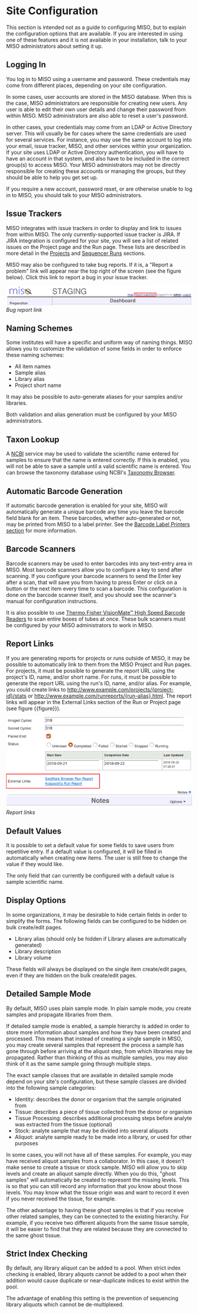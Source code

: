 # Site Configuration

This section is intended not as a guide to configuring MISO, but to explain the configuration options that are
available. If you are interested in using one of these features and it is not available in your installation, talk to
your MISO administrators about setting it up.


## Logging In

You log in to MISO using a username and password. These credentials may come from different places, depending on your
site configuration.

In some cases, user accounts are stored in the MISO database. When this is the case, MISO administrators are
responsible for creating new users. Any user is able to edit their own user details and change their password from
within MISO. MISO administrators are also able to reset a user's password.

In other cases, your credentials may come from an LDAP or Active Directory server. This will usually be for cases where
the same credentials are used for several services. For instance, you may use the same account to log into your email,
issue tracker, MISO, and other services within your organization. If your site uses LDAP or Active Directory
authentication, you will have to have an account in that system, and also have to be included in the correct group(s)
to access MISO. Your MISO administrators may not be directly responsible for creating these accounts or managing the
groups, but they should be able to help you get set up.

If you require a new account, password reset, or are otherwise unable to log in to MISO, you should talk to your MISO
administrators.


## Issue Trackers

MISO integrates with issue trackers in order to display and link to issues from within MISO. The only
currently-supported issue tracker is JIRA. If JIRA integration is configured for your site, you will see a list of
related issues on the Project page and the Run page. These lists are described in more detail in the
[Projects](../projects/) and [Sequencer Runs](../sequencer_runs/) sections.


MISO may also be configured to take bug reports. If it is, a "Report a problem" link will appear near the top right of
the screen (see the figure below). Click this link to report a bug in your issue tracker.

![Bug report link](../images/site-config-bug-report.png)
*Bug report link*

## Naming Schemes

Some institutes will have a specific and uniform way of naming things. MISO allows you to customize the validation of
some fields in order to enforce these naming schemes:

* All item names
* Sample alias
* Library alias
* Project short name

It may also be possible to auto-generate aliases for your samples and/or libraries.

Both validation and alias generation must be configured by your MISO administrators.


## Taxon Lookup

A [NCBI](https://www.ncbi.nlm.nih.gov/) service may be used to validate the scientific name entered for samples to
ensure that the name is entered correctly. If this is enabled, you will not be able to save a sample until a valid
scientific name is entered. You can browse the taxonomy database using NCBI's
[Taxonomy Browser](https://www.ncbi.nlm.nih.gov/Taxonomy/Browser/wwwtax.cgi).


## Automatic Barcode Generation

If automatic barcode generation is enabled for your site, MISO will automatically generate a unique barcode any time
you leave the barcode field blank for an item. These barcodes, whether auto-generated or not, may be printed from MISO
to a label printer. See the [Barcode Label Printers section](../barcode_label_printers/) for more information.


## Barcode Scanners

Barcode scanners may be used to enter barcodes into any text-entry area in MISO. Most barcode scanners allow you to
configure a key to send after scanning. If you configure your barcode scanners to send the Enter key after a scan, that
will save you from having to press Enter or click on a button or the next item every time to scan a barcode. This
configuration is done on the barcode scanner itself, and you should see the scanner's manual for configuration
instructions.

It is also possible to use
[Thermo Fisher VisionMate™ High Speed Barcode Readers](https://www.thermofisher.com/order/catalog/product/312800) to
scan entire boxes of tubes at once. These bulk scanners must be configured by your MISO administrators to work in MISO.


## Report Links

If you are generating reports for projects or runs outside of MISO, it may be possible to automatically link to them
from the MISO Project and Run pages. For projects, it must be possible to generate the report URL using the project's
ID, name, and/or short name. For runs, it must be possible to generate the report URL using the run's ID, name, and/or
alias. For example, you could create links to http://www.example.com/projects/{project-id}/stats or
http://www.example.com/runreports/{run-alias}.html. The report links will appear in the External Links section of the
Run or Project page (see figure {{figure}}).

![Report links](../images/site-config-external-links.png)
*Report links*

## Default Values

It is possible to set a default value for some fields to save users from repetitive entry. If a default value is
configured, it will be filled in automatically when creating new items. The user is still free to change the value if
they would like.

The only field that can currently be configured with a default value is sample scientific name.


## Display Options

In some organizations, it may be desirable to hide certain fields in order to simplify the forms. The following fields
can be configured to be hidden on bulk create/edit pages.

* Library alias (should only be hidden if Library aliases are automatically generated)
* Library description
* Library volume

These fields will always be displayed on the single item create/edit pages, even if they are hidden on the bulk
create/edit pages.


## Detailed Sample Mode

By default, MISO uses plain sample mode. In plain sample mode, you create samples and propagate libraries from them.

If detailed sample mode is enabled, a sample hierarchy is added in order to store more information about samples and
how they have been created and processed. This means that instead of creating a single sample in MISO, you may create
several samples that represent the process a sample has gone through before arriving at the aliquot step, from which
libraries may be propagated. Rather than thinking of this as multiple samples, you may also think of it as the same
sample going through multiple steps.

The exact sample classes that are available in detailed sample mode depend on your site's configuration, but these
sample classes are divided into the following sample categories:

* Identity: describes the donor or organism that the sample originated from
* Tissue: describes a piece of tissue collected from the donor or organism
* Tissue Processing: describes additional processing steps before analyte was extracted from the tissue (optional)
* Stock: analyte sample that may be divided into several aliquots
* Aliquot: analyte sample ready to be made into a library, or used for other purposes

In some cases, you will not have all of these samples. For example, you may have received aliquot samples from a
collaborator. In this case, it doesn't make sense to create a tissue or stock sample. MISO will allow you to skip
levels and create an aliquot sample directly. When you do this, "ghost samples" will automatically be created to
represent the missing levels. This is so that you can still record any information that you know about those levels.
You may know what the tissue origin was and want to record it even if you never received the tissue, for example.

The other advantage to having these ghost samples is that if you receive other related samples, they can be connected
to the existing hierarchy. For example, if you receive two different aliquots from the same tissue sample, it will be
easier to find that they are related because they are connected to the same ghost tissue.

## Strict Index Checking

By default, any library aliquot can be added to a pool. When strict index checking is enabled, library aliquots
cannot be added to a pool when their addition would cause duplicate or near-duplicate indices to exist within the
pool.

The advantage of enabling this setting is the prevention of sequencing library aliquots which cannot be de-multiplexed.
